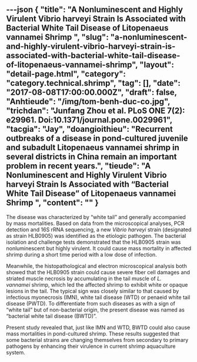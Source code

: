 ---json
{
    "title": "A Nonluminescent and Highly Virulent Vibrio harveyi Strain Is Associated with Bacterial White Tail Disease of Litopenaeus vannamei Shrimp ",
    "slug": "a-nonluminescent-and-highly-virulent-vibrio-harveyi-strain-is-associated-with-bacterial-white-tail-disease-of-litopenaeus-vannamei-shrimp",
    "layout": "detail-page.html",
    "category": "category.technical.shrimp",
    "tag": [],
    "date": "2017-08-08T17:00:00.000Z",
    "draft": false,
    "Anhtieude": "/img/tom-benh-duc-co.jpg",
    "trichdan": "Junfang Zhou et al. PLoS ONE 7(2): e29961. Doi:10.1371/journal.pone.0029961",
    "tacgia": "Jay",
    "doangioithieu": "Recurrent outbreaks of a disease in pond-cultured juvenile and subadult Litopenaeus vannamei shrimp in several districts in China remain an important problem in recent years.",
    "tieude": "A Nonluminescent and Highly Virulent Vibrio harveyi Strain Is Associated with “Bacterial White Tail Disease” of Litopenaeus vannamei Shrimp ",
    "__content__": ""
}
---
<p><span style="font-size:14px">The disease was characterized by &ldquo;white tail&rdquo; and generally accompanied by mass mortalities. Based on data from the microscopical analyses, PCR detection and 16S rRNA sequencing, a new&nbsp;<em>Vibrio harveyi</em>&nbsp;strain (designated as strain HLB0905) was identified as the etiologic pathogen. The bacterial isolation and challenge tests demonstrated that the HLB0905 strain was nonluminescent but highly virulent. It could cause mass mortality in affected shrimp during a short time period with a low dose of infection.</span></p>

<p><span style="font-size:14px">Meanwhile, the histopathological and electron microscopical analysis both showed that the HLB0905 strain could cause severe fiber cell damages and striated muscle necrosis by accumulating in the tail muscle of&nbsp;<em>L. vannamei&nbsp;</em>shrimp, which led the affected shrimp to exhibit white or opaque lesions in the tail. The typical sign was closely similar to that caused by infectious myonecrosis (IMN), white tail disease (WTD) or penaeid white tail disease (PWTD). To differentiate from such diseases as with a sign of &ldquo;white tail&rdquo; but of non-bacterial origin, the present disease was named as &ldquo;bacterial white tail disease (BWTD)&rdquo;.</span></p>

<p><span style="font-size:14px">Present study revealed that, just like IMN and WTD, BWTD could also cause mass mortalities in pond-cultured shrimp. These results suggested that some bacterial strains are changing themselves from secondary to primary pathogens by enhancing their virulence in current shrimp aquaculture system.</span><br />
&nbsp;</p>
